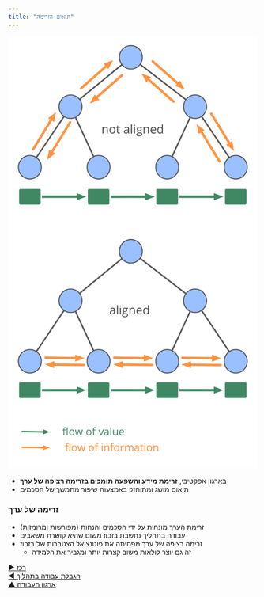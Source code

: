 ```yaml
---
title: "תיאום הזרימה"
---
```



![right,fit](img/workflow-and-value/align-flow.png)

- בארגון אפקטיבי, **זרימת מידע והשפעה תומכים בזרימה רציפה של ערך**
- תיאום מושג ומתוחזק באמצעות שיפור מתמשך של הסכמים


### זרימה של ערך

- זרימת הערך מונחית על ידי הסכמים והנחות (מפורשות ומרומזות)
- עבודה בתהליך נחשבת בזבוז משום שהיא קושרת משאבים
- זרימה רציפה של ערך מפחיתה את פוטנציאל הצטברות של בזבוז 
    - זה גם יוצר לולאות משוב קצרות יותר ומגביר את הלמידה

[&#9654; רכז](coordinator.html)<br/>[&#9664; הגבלת עבודה בתהליך](limit-work-in-progress.html)<br/>[&#9650; ארגון העבודה](organizing-work.html)

